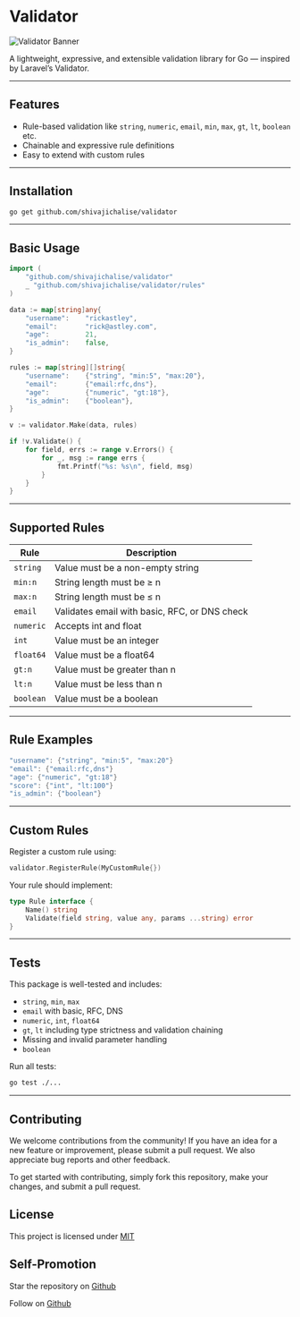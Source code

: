 # Validator

![Validator Banner](https://shivajichalise/validator/banner.png)

A lightweight, expressive, and extensible validation library for Go — inspired by Laravel’s Validator.

---

## Features

- Rule-based validation like `string`, `numeric`, `email`, `min`, `max`, `gt`, `lt`, `boolean` etc.
- Chainable and expressive rule definitions
- Easy to extend with custom rules

---

## Installation

```bash
go get github.com/shivajichalise/validator
```

---

## Basic Usage

```go
import (
    "github.com/shivajichalise/validator"
    _ "github.com/shivajichalise/validator/rules"
)

data := map[string]any{
    "username":    "rickastley",
    "email":       "rick@astley.com",
    "age":         21,
    "is_admin":    false,
}

rules := map[string][]string{
    "username":    {"string", "min:5", "max:20"},
    "email":       {"email:rfc,dns"},
    "age":         {"numeric", "gt:18"},
    "is_admin":    {"boolean"},
}

v := validator.Make(data, rules)

if !v.Validate() {
    for field, errs := range v.Errors() {
        for _, msg := range errs {
            fmt.Printf("%s: %s\n", field, msg)
        }
    }
}
```

---

## Supported Rules

| Rule      | Description                                   |
| --------- | --------------------------------------------- |
| `string`  | Value must be a non-empty string              |
| `min:n`   | String length must be ≥ n                     |
| `max:n`   | String length must be ≤ n                     |
| `email`   | Validates email with basic, RFC, or DNS check |
| `numeric` | Accepts int and float                         |
| `int`     | Value must be an integer                      |
| `float64` | Value must be a float64                       |
| `gt:n`    | Value must be greater than n                  |
| `lt:n`    | Value must be less than n                     |
| `boolean` | Value must be a boolean                       |

---

## Rule Examples

```go
"username": {"string", "min:5", "max:20"}
"email": {"email:rfc,dns"}
"age": {"numeric", "gt:18"}
"score": {"int", "lt:100"}
"is_admin": {"boolean"}
```

---

## Custom Rules

Register a custom rule using:

```go
validator.RegisterRule(MyCustomRule{})
```

Your rule should implement:

```go
type Rule interface {
    Name() string
    Validate(field string, value any, params ...string) error
}
```

---

## Tests

This package is well-tested and includes:

- `string`, `min`, `max`
- `email` with basic, RFC, DNS
- `numeric`, `int`, `float64`
- `gt`, `lt` including type strictness and validation chaining
- Missing and invalid parameter handling
- `boolean`

Run all tests:

```bash
go test ./...
```

---

## Contributing

We welcome contributions from the community! If you have an idea for a new feature or improvement, please submit a pull request. We also appreciate bug reports and other feedback.

To get started with contributing, simply fork this repository, make your changes, and submit a pull request.

## License

This project is licensed under [MIT](https://github.com/shivajichalise/validator/blob/main/LICENSE)

## Self-Promotion

Star the repository on [Github](https://github.com/shivajichalise/validator)

Follow on [Github](https://github.com/shivajichalise)

